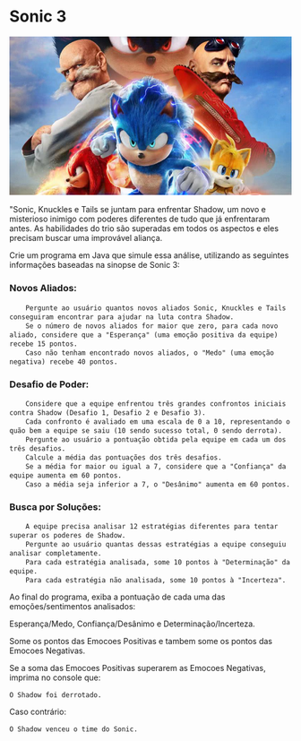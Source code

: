 # Sonic 3

<p align="center">
    <img src="./src/sonic_3.jpg"><br>
</p>

"Sonic, Knuckles e Tails se juntam para enfrentar Shadow, um novo e misterioso inimigo com poderes diferentes de tudo que já enfrentaram antes.
As habilidades do trio são superadas em todos os aspectos e eles precisam buscar uma improvável aliança.

Crie um programa em Java que simule essa análise, utilizando as seguintes informações baseadas na sinopse de Sonic 3:

### Novos Aliados:

        Pergunte ao usuário quantos novos aliados Sonic, Knuckles e Tails conseguiram encontrar para ajudar na luta contra Shadow.
        Se o número de novos aliados for maior que zero, para cada novo aliado, considere que a "Esperança" (uma emoção positiva da equipe) recebe 15 pontos.
        Caso não tenham encontrado novos aliados, o "Medo" (uma emoção negativa) recebe 40 pontos.

### Desafio de Poder:

        Considere que a equipe enfrentou três grandes confrontos iniciais contra Shadow (Desafio 1, Desafio 2 e Desafio 3).
        Cada confronto é avaliado em uma escala de 0 a 10, representando o quão bem a equipe se saiu (10 sendo sucesso total, 0 sendo derrota).
        Pergunte ao usuário a pontuação obtida pela equipe em cada um dos três desafios.
        Calcule a média das pontuações dos três desafios.
        Se a média for maior ou igual a 7, considere que a "Confiança" da equipe aumenta em 60 pontos.
        Caso a média seja inferior a 7, o "Desânimo" aumenta em 60 pontos.

### Busca por Soluções:

        A equipe precisa analisar 12 estratégias diferentes para tentar superar os poderes de Shadow.
        Pergunte ao usuário quantas dessas estratégias a equipe conseguiu analisar completamente.
        Para cada estratégia analisada, some 10 pontos à "Determinação" da equipe.
        Para cada estratégia não analisada, some 10 pontos à "Incerteza".

Ao final do programa, exiba a pontuação de cada uma das emoções/sentimentos analisados: 

Esperança/Medo, Confiança/Desânimo e Determinação/Incerteza. 

Some os pontos das Emocoes Positivas e tambem some os pontos das Emocoes Negativas.

Se a soma das Emocoes Positivas superarem as Emocoes Negativas, imprima no console que:

~~~
O Shadow foi derrotado.
~~~

Caso contrário:

~~~
O Shadow venceu o time do Sonic. 
~~~
